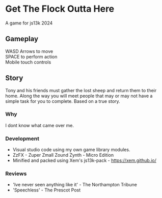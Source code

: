 # Get The Flock Outta Here

A game for js13k 2024 


## Gameplay
WASD Arrows to move  
SPACE to perform action  
Mobile touch controls  

## Story
Tony and his friends must gather the lost sheep and return them to their home. Along the way you will meet people that may or may not have a simple task for you to complete.
Based on a true story. 


### Why
I dont know what came over me.


### Development
* Visual studio code using my own game library modules.
* ZzFX - Zuper Zmall Zound Zynth - Micro Edition
* Minified and packed using Xem's js13k-pack - https://xem.github.io/

### Reviews
* 'Ive never seen anything like it' - The Northampton Tribune
* 'Speechless' - The Prescot Post
